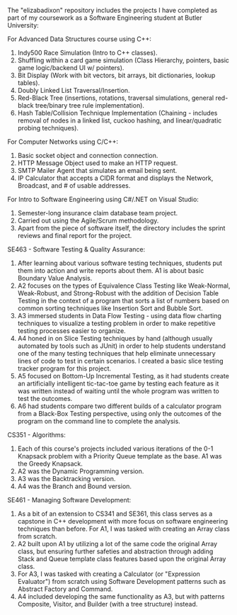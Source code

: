 The "elizabadixon" repository includes the projects I have completed as part of my coursework as a Software Engineering student at Butler University:

For Advanced Data Structures course using C++:
  1) Indy500 Race Simulation (Intro to C++ classes).
  2) Shuffling within a card game simulation (Class Hierarchy, pointers, basic game logic/backend UI w/ pointers).
  3) Bit Display (Work with bit vectors, bit arrays, bit dictionaries, lookup tables).
  4) Doubly Linked List Traversal/Insertion.
  5) Red-Black Tree (insertions, rotations, traversal simulations, general red-black tree/binary tree rule implementation).
  6) Hash Table/Collision Technique Implementation (Chaining - includes removal of nodes in a linked list, cuckoo hashing, and linear/quadratic probing techniques).

For Computer Networks using C/C++:
  1) Basic socket object and connection connection.
  2) HTTP Message Object used to make an HTTP request.
  3) SMTP Mailer Agent that simulates an email being sent.
  4) IP Calculator that accepts a CIDR format and displays the Network, Broadcast, and # of usable addresses.

For Intro to Software Engineering using C#/.NET on Visual Studio:
  1) Semester-long insurance claim database team project.
  2) Carried out using the Agile/Scrum methodology.
  3) Apart from the piece of software itself, the directory includes the sprint reviews and final report for the project.

SE463 - Software Testing & Quality Assurance:
  1) After learning about various software testing techniques, students put them into action and write reports about them. A1 is about basic Boundary Value Analysis.
  2) A2 focuses on the types of Equivalence Class Testing like Weak-Normal, Weak-Robust, and Strong-Robust with the addition of Decision Table Testing in the context of a program that sorts a list of numbers based on common sorting techniques like Insertion Sort and Bubble Sort.
  3)  A3 immersed students in Data Flow Testing - using data flow charting techniques to visualize a testing problem in order to make repetitive testing processes easier to organize.
  4)   A4 honed in on Slice Testing techniques by hand (although usually automated by tools such as JUnit) in order to help students understand one of the many testing techniques that help eliminate unnecessary lines of code to test in certain scenarios. I created a basic slice testing tracker program for this project.
  5) A5 focused on Bottom-Up Incremental Testing, as it had students create an artificially intelligent tic-tac-toe game by testing each feature as it was written instead of waiting until the whole program was written to test the outcomes.
  6) A6 had students compare two different builds of a calculator program from a Black-Box Testing perspective, using only the outcomes of the program on the command line to complete the analysis. 

CS351 - Algorithms:
  1) Each of this course's projects included various iterations of the 0-1 Knapsack problem with a Priority Queue template as the base. A1 was the Greedy Knapsack.
  2) A2 was the Dynamic Programming version.
  3) A3 was the Backtracking version.
  4) A4 was the Branch and Bound version.

SE461 - Managing Software Development:
  1) As a bit of an extension to CS341 and SE361, this class serves as a capstone in C++ development with more focus on software engineering techniques than before. For A1, I was tasked with creating an Array class from scratch.
  2) A2 built upon A1 by utilizing a lot of the same code the original Array class, but ensuring further safeties and abstraction through adding Stack and Queue template class features based upon the original Array class.
  3) For A3, I was tasked with creating a Calculator (or "Expression Evaluator") from scratch using Software Development patterns such as Abstract Factory and Command.
  4) A4 included developing the same functionality as A3, but with patterns Composite, Visitor, and Builder (with a tree structure) instead.

    

    

